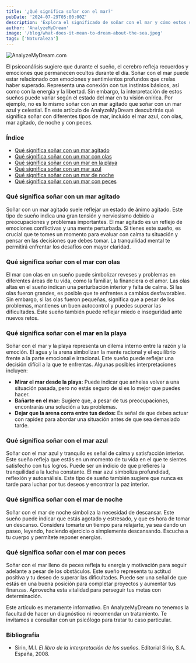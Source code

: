 ```yaml
---
title: '¿Qué significa soñar con el mar?'
pubDate: '2024-07-29T05:00:00Z'
description: 'Explora el significado de soñar con el mar y cómo estos sueños pueden reflejar tus emociones y estado interior. Descubre qué representan el mar agitado, el mar azul y otros escenarios.'
author: 'AnalyzeMyDream'
image: '/blog/what-does-it-mean-to-dream-about-the-sea.jpeg'
tags: ['Naturaleza']
---
```


![AnalyzeMyDream.com](/blog/what-does-it-mean-to-dream-about-the-sea.jpeg)

El psicoanálisis sugiere que durante el sueño, el cerebro refleja recuerdos y emociones que permanecen ocultos durante el día. Soñar con el mar puede estar relacionado con emociones y sentimientos profundos que creías haber superado. Representa una conexión con tus instintos básicos, así como con la energía y la libertad. Sin embargo, la interpretación de estos sueños puede variar según el estado del mar en tu visión onírica. Por ejemplo, no es lo mismo soñar con un mar agitado que soñar con un mar azul y celestial. En este artículo de AnalyzeMyDream descubrirás qué significa soñar con diferentes tipos de mar, incluido el mar azul, con olas, mar agitado, de noche y con peces.

### Índice

- [Qué significa soñar con un mar agitado](#que-significa-sonar-con-un-mar-agitado)
- [Qué significa soñar con un mar con olas](#que-significa-sonar-con-un-mar-con-olas)
- [Qué significa soñar con un mar en la playa](#que-significa-sonar-con-un-mar-en-la-playa)
- [Qué significa soñar con un mar azul](#que-significa-sonar-con-un-mar-azul)
- [Qué significa soñar con un mar de noche](#que-significa-sonar-con-un-mar-de-noche)
- [Qué significa soñar con un mar con peces](#que-significa-sonar-con-un-mar-con-peces)

### Qué significa soñar con un mar agitado

Soñar con un mar agitado suele reflejar un estado de ánimo agitado. Este tipo de sueño indica una gran tensión y nerviosismo debido a preocupaciones y problemas importantes. El mar agitado es un reflejo de emociones conflictivas y una mente perturbada. Si tienes este sueño, es crucial que te tomes un momento para evaluar con calma tu situación y pensar en las decisiones que debes tomar. La tranquilidad mental te permitirá enfrentar los desafíos con mayor claridad.

### Qué significa soñar con el mar con olas

El mar con olas en un sueño puede simbolizar reveses y problemas en diferentes áreas de tu vida, como la familiar, la financiera o el amor. Las olas altas en el sueño indican una perturbación interior y falta de calma. Si las olas fueron grandes, es posible que te enfrentes a cambios desfavorables. Sin embargo, si las olas fueron pequeñas, significa que a pesar de los problemas, mantienes un buen autocontrol y puedes superar las dificultades. Este sueño también puede reflejar miedo e inseguridad ante nuevos retos.

### Qué significa soñar con el mar en la playa

Soñar con el mar y la playa representa un dilema interno entre la razón y la emoción. El agua y la arena simbolizan la mente racional y el equilibrio frente a la parte emocional e irracional. Este sueño puede reflejar una decisión difícil a la que te enfrentas. Algunas posibles interpretaciones incluyen:

- **Mirar el mar desde la playa:** Puede indicar que anhelas volver a una situación pasada, pero no estás seguro de si es lo mejor que puedes hacer.
- **Bañarte en el mar:** Sugiere que, a pesar de tus preocupaciones, encontrarás una solución a tus problemas.
- **Dejar que la arena corra entre tus dedos:** Es señal de que debes actuar con rapidez para abordar una situación antes de que sea demasiado tarde.

### Qué significa soñar con el mar azul

Soñar con el mar azul y tranquilo es señal de calma y satisfacción interior. Este sueño refleja que estás en un momento de tu vida en el que te sientes satisfecho con tus logros. Puede ser un indicio de que prefieres la tranquilidad a la lucha constante. El mar azul simboliza profundidad, reflexión y autoanálisis. Este tipo de sueño también sugiere que nunca es tarde para luchar por tus deseos y encontrar la paz interior.

### Qué significa soñar con el mar de noche

Soñar con el mar de noche simboliza la necesidad de descansar. Este sueño puede indicar que estás agotado y estresado, y que es hora de tomar un descanso. Considera tomarte un tiempo para relajarte, ya sea dando un paseo, leyendo, haciendo ejercicio o simplemente descansando. Escucha a tu cuerpo y permítete reponer energías.

### Qué significa soñar con el mar con peces

Soñar con el mar lleno de peces refleja tu energía y motivación para seguir adelante a pesar de los obstáculos. Este sueño representa tu actitud positiva y tu deseo de superar las dificultades. Puede ser una señal de que estás en una buena posición para completar proyectos y aumentar tus finanzas. Aprovecha esta vitalidad para perseguir tus metas con determinación.

Este artículo es meramente informativo. En AnalyzeMyDream no tenemos la facultad de hacer un diagnóstico ni recomendar un tratamiento. Te invitamos a consultar con un psicólogo para tratar tu caso particular.

### Bibliografía

- Sirin, M.I. *El libro de la interpretación de los sueños*. Editorial Sirio, S.A. España, 2008.
